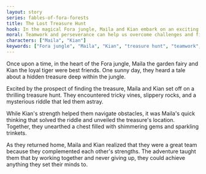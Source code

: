 ```yaml
---
layout: story
series: fables-of-fora-forests
title: The Lost Treasure Hunt
hook: In the magical Fora jungle, Maila and Kian embark on an exciting adventure. Will they find the hidden treasure?
moral: Teamwork and perseverance can help us overcome challenges and find success.
characters: ["Maila", "Kian"]
keywords: ["Fora jungle", "Maila", "Kian", "treasure hunt", "teamwork", "perseverance", "friendship", "adventure", "riddle", "obstacles"]
---
```


Once upon a time, in the heart of the Fora jungle, Maila the garden fairy and Kian the loyal tiger were best friends. One sunny day, they heard a tale about a hidden treasure deep within the jungle.

Excited by the prospect of finding the treasure, Maila and Kian set off on a thrilling treasure hunt. They encountered tricky vines, slippery rocks, and a mysterious riddle that led them astray.

While Kian's strength helped them navigate obstacles, it was Maila's quick thinking that solved the riddle and unveiled the treasure's location. Together, they unearthed a chest filled with shimmering gems and sparkling trinkets.

As they returned home, Maila and Kian realized that they were a great team because they complemented each other's strengths. The adventure taught them that by working together and never giving up, they could achieve anything they set their minds to.
